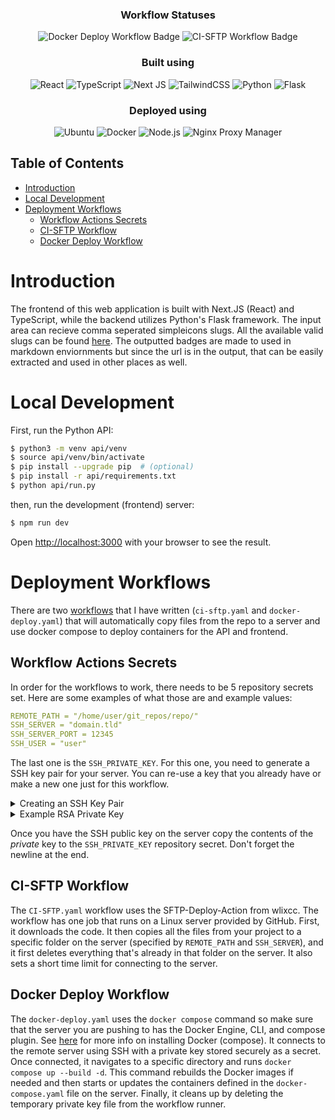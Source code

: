 <div align="center">
  
### Workflow Statuses

![Docker Deploy Workflow Badge](https://github.com/Jukelyn/badge-maker/actions/workflows/docker-deploy.yaml/badge.svg)
![CI-SFTP Workflow Badge](https://github.com/Jukelyn/badge-maker/actions/workflows/ci-sftp.yaml/badge.svg)

### Built using

![React](https://img.shields.io/badge/react-%2320232a.svg?style=for-the-badge&logo=react&logoColor=%2361DAFB)
![TypeScript](https://img.shields.io/badge/typescript-%23007ACC.svg?style=for-the-badge&logo=typescript&logoColor=white)
![Next JS](https://img.shields.io/badge/Next_JS-%23000000?style=for-the-badge&logo=next.js&logoColor=white)
![TailwindCSS](https://img.shields.io/badge/tailwind_css-%2338B2AC.svg?style=for-the-badge&logo=tailwind-css&logoColor=white)
![Python](https://img.shields.io/badge/python-%233776AB.svg?style=for-the-badge&logo=python&logoColor=white)
![Flask](https://img.shields.io/badge/flask-%23000000.svg?style=for-the-badge&logo=flask&logoColor=white)

### Deployed using

![Ubuntu](https://img.shields.io/badge/Ubuntu-E95420?style=for-the-badge&logo=ubuntu&logoColor=white)
![Docker](https://img.shields.io/badge/docker-%230db7ed.svg?style=for-the-badge&logo=docker&logoColor=white)
![Node.js](https://img.shields.io/badge/node.js-6DA55F?style=for-the-badge&logo=node.js&logoColor=white)
![Nginx Proxy Manager](https://img.shields.io/badge/nginx_proxy_manager-%23F15833.svg?style=for-the-badge&logo=nginxproxymanager&logoColor=white)

</div>

## Table of Contents

- [Introduction](#introduction)
- [Local Development](#local-development)
- [Deployment Workflows](#deployment-workflows)
  - [Workflow Actions Secrets](#workflow-actions-secrets)
  - [CI-SFTP Workflow](#ci-sftp-workflow)
  - [Docker Deploy Workflow](#docker-deploy-workflow)

# Introduction
The frontend of this web application is built with Next.JS (React) and TypeScript, while the backend utilizes Python's Flask framework. The input area can recieve comma seperated simpleicons slugs. All the available valid slugs can be found [here](https://badge-maker-api.jukelyn.com/available_icons). The outputted badges are made to used in markdown enviornments but since the url is in the output, that can be easily extracted and used in other places as well.

# Local Development

First, run the Python API:

```bash
$ python3 -m venv api/venv
$ source api/venv/bin/activate
$ pip install --upgrade pip  # (optional)
$ pip install -r api/requirements.txt
$ python api/run.py
```

then, run the development (frontend) server:

```bash
$ npm run dev
```

Open [http://localhost:3000](http://localhost:3000) with your browser to see the result.

# Deployment Workflows

There are two [workflows](https://docs.github.com/en/actions/writing-workflows/about-workflows) that I have written (`ci-sftp.yaml` and `docker-deploy.yaml`) that will automatically copy files from the repo to a server and use docker compose to deploy containers for the API and frontend.

## Workflow Actions Secrets
In order for the workflows to work, there needs to be 5 repository secrets set. Here are some examples of what those are and example values:

```yaml
REMOTE_PATH = "/home/user/git_repos/repo/"
SSH_SERVER = "domain.tld"
SSH_SERVER_PORT = 12345
SSH_USER = "user"
```

The last one is the `SSH_PRIVATE_KEY`. For this one, you need to generate a SSH key pair for your server. You can re-use a key that you already have or make a new one just for this workflow. 

<details><summary>Creating an SSH Key Pair</summary>
Here's how you would create a SSH key pair:

```bash
$ ssh-keygen -t rsa -b 4096 -f ~/.ssh/example  # On your local machine
$ ssh-copy-id -i ~/.ssh/example [USER]@[SERVER IP OR DOMAIN]  # Copies the key to the server
```

</details>

<details><summary>Example RSA Private Key</summary>

```bash
-----BEGIN RSA PRIVATE KEY-----
MIIBOwIBAAJBAMxovdzKkOsXrIs69c1SaaEM0aFlQjBf8MFwEYoyKAnzYstjUH+j
wiTCQynKG5HUzwMISeRiocDoAzA19wFsgj0CAwEAAQJAFQiOHjhl3cW2MS7O+OK1
uycOMcpb8OMJFg6JxNZREmeJfoK5SoOQtRr7m1IDhdwJZKk+tQUCSFnzzJMjtfgF
jQIhAPGr90xleWdHSwZpA21wudnRfqQwkkBPKNBIyG9O4wYPAiEA2Ic2kt3WXOo1
EZEMKx2+UnBDjmjGWOojqii/1R9IHvMCIQCyxeNKQEZuf+6f7075xkm1N6PXEZce
u3AVo8GhlVmbQQIhALOFZ3nc8x2WEOm/mJcm0eUHrvsjY0/U0D0EDAhnJySBAiBb
zqzMjrgHcYIto69BD1iD+aASfhGM4PdXD5lxrM/G8A==
-----END RSA PRIVATE KEY-----
(leave newline here)
```

Read [this](https://jukelyn.com/posts/ssh-keys/) for more info on SSH keys.

</details>

Once you have the SSH public key on the server copy the contents of the *private* key to the `SSH_PRIVATE_KEY` repository secret. Don't forget the newline at the end.

## CI-SFTP Workflow
The `CI-SFTP.yaml` workflow uses the SFTP-Deploy-Action from wlixcc. The workflow has one job that runs on a Linux server provided by GitHub. First, it downloads the code. It then copies all the files from your project to a specific folder on the server (specified by `REMOTE_PATH` and `SSH_SERVER`), and it first deletes everything that's already in that folder on the server. It also sets a short time limit for connecting to the server.

## Docker Deploy Workflow

The `docker-deploy.yaml` uses the `docker compose` command so make sure that the server you are pushing to has the Docker Engine, CLI, and compose plugin. See [here](https://docs.docker.com/compose/install/#scenario-two-install-the-docker-compose-plugin) for more info on installing Docker (compose). It connects to the remote server using SSH with a private key stored securely as a secret. Once connected, it navigates to a specific directory and runs `docker compose up --build -d`. This command rebuilds the Docker images if needed and then starts or updates the containers defined in the `docker-compose.yaml` file on the server. Finally, it cleans up by deleting the temporary private key file from the workflow runner.
